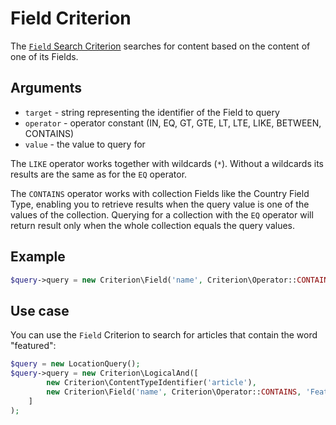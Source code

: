 # Field Criterion

The [`Field` Search Criterion](https://github.com/ezsystems/ezplatform-kernel/blob/v1.0.0/eZ/Publish/API/Repository/Values/Content/Query/Criterion/Field.php)
searches for content based on the content of one of its Fields.

## Arguments

- `target` - string representing the identifier of the Field to query
- `operator` - operator constant (IN, EQ, GT, GTE, LT, LTE, LIKE, BETWEEN, CONTAINS)
- `value` - the value to query for

The `LIKE` operator works together with wildcards (`*`). Without a wildcards its results are the same as for the `EQ` operator.

The `CONTAINS` operator works with collection Fields like the Country Field Type,
enabling you to retrieve results when the query value is one of the values of the collection.
Querying for a collection with the `EQ` operator will return result only when the whole collection equals the query values.

## Example

``` php
$query->query = new Criterion\Field('name', Criterion\Operator::CONTAINS, 'Platform');
```

## Use case

You can use the `Field` Criterion to search for articles that contain the word "featured":

``` php hl_lines="4"
$query = new LocationQuery();
$query->query = new Criterion\LogicalAnd([
        new Criterion\ContentTypeIdentifier('article'),
        new Criterion\Field('name', Criterion\Operator::CONTAINS, 'Featured')
    ]
);
```
